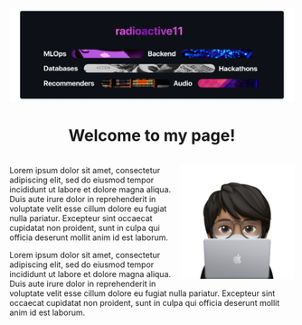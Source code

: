 <img src="static/working.png">

<br>

<h1 align="center"> Welcome to my page!</h1>

<br>

<img src="static/memoji.png" width="40%" align="right">
Lorem ipsum dolor sit amet, consectetur adipiscing elit, sed do eiusmod tempor incididunt ut labore et dolore magna aliqua. 
Duis aute irure dolor in reprehenderit in voluptate velit esse cillum dolore eu fugiat nulla pariatur. Excepteur sint occaecat cupidatat non proident, sunt in culpa qui officia deserunt mollit anim id est laborum.

Lorem ipsum dolor sit amet, consectetur adipiscing elit, sed do eiusmod tempor incididunt ut labore et dolore magna aliqua. 
Duis aute irure dolor in reprehenderit in voluptate velit esse cillum dolore eu fugiat nulla pariatur. Excepteur sint occaecat cupidatat non proident, sunt in culpa qui officia deserunt mollit anim id est laborum.
